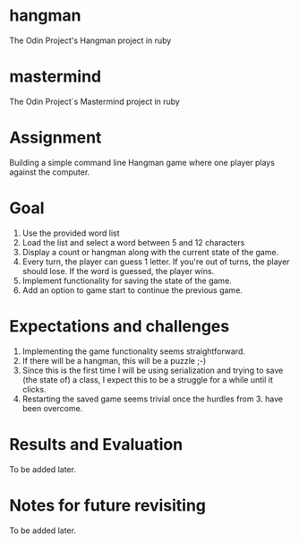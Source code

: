 # hangman
The Odin Project's Hangman project in ruby

# mastermind
The Odin Project´s Mastermind project in ruby

# Assignment
Building a simple command line Hangman game where one player plays against the computer.

# Goal
1. Use the provided word list
2. Load the list and select a word between 5 and 12 characters
3. Display a count or hangman along with the current state of the game.
4. Every turn, the player can guess 1 letter. If you're out of turns, the player should lose. If the word is guessed, the player wins.
5. Implement functionality for saving the state of the game.
6. Add an option to game start to continue the previous game.

# Expectations and challenges
1. Implementing the game functionality seems straightforward.
2. If there will be a hangman, this will be a puzzle ;-)
3. Since this is the first time I will be using serialization and trying to save (the state of) a class, I expect this to be a struggle for a while until it clicks.
4. Restarting the saved game seems trivial once the hurdles from 3. have been overcome.

# Results and Evaluation
To be added later.

# Notes for future revisiting
To be added later.
